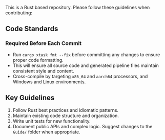 This is a Rust based repository. Please follow these guidelines when contributing:

## Code Standards

### Required Before Each Commit
- Run `cargo xtask fmt --fix` before committing any changes to ensure proper code formatting.
- This will ensure all source code and generated pipeline files maintain consistent style and content.
- Cross-compile by targeting `x86_64` and `aarch64` processors, and Windows and Linux environments.

## Key Guidelines
1. Follow Rust best practices and idiomatic patterns.
2. Maintain existing code structure and organization.
3. Write unit tests for new functionality.
4. Document public APIs and complex logic. Suggest changes to the `Guide/` folder when appropriate.
